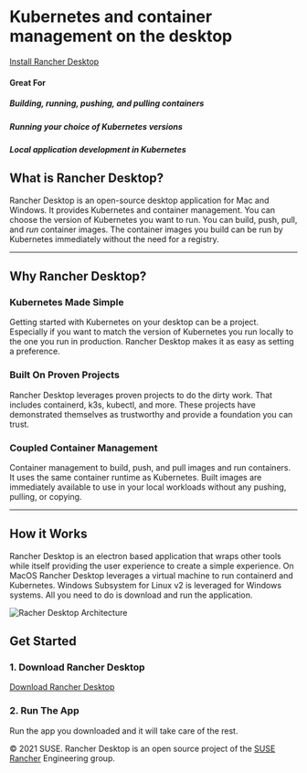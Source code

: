 # Kubernetes and container management on the desktop

[Install Rancher Desktop](https://github.com/rancher-sandbox/rd/releases)

#### Great For

##### Building, running, pushing, and pulling containers

##### Running your choice of Kubernetes versions

##### Local application development in Kubernetes

## What is Rancher Desktop?

Rancher Desktop is an open-source desktop application for Mac and Windows. It provides Kubernetes and container management.
You can choose the version of Kubernetes you want to run. You can build, push, pull, and _run_ container images.
The container images you build can be run by Kubernetes immediately without the need for a registry.

* * *

## Why Rancher Desktop?

### Kubernetes Made Simple

Getting started with Kubernetes on your desktop can be a project. Especially if you want to match the version of Kubernetes you run locally to the one you run in production. Rancher Desktop makes it as easy as setting a preference.

### Built On Proven Projects

Rancher Desktop leverages proven projects to do the dirty work. That includes containerd, k3s, kubectl, and more. These projects have demonstrated themselves as trustworthy and provide a foundation you can trust.

### Coupled Container Management

Container management to build, push, and pull images and run containers. It uses the same container runtime as Kubernetes. Built images are immediately available to use in your local workloads without any pushing, pulling, or copying.

* * *

## How it Works

Rancher Desktop is an electron based application that wraps other tools while itself providing the user experience to create a simple experience.
On MacOS Rancher Desktop leverages a virtual machine to run containerd and Kubernetes. Windows Subsystem for Linux v2 is leveraged for Windows systems.
All you need to do is download and run the application.

![Racher Desktop Architecture](http://rancherdesktop.io/images/Arch_v2.svg)

## Get Started

### 1\. Download Rancher Desktop

[Download Rancher Desktop](https://github.com/rancher-sandbox/rd/releases)

### 2\. Run The App

Run the app you downloaded and it will take care of the rest.

© 2021 SUSE. Rancher Desktop is an open source project of the [SUSE](https://suse.com) [Rancher](https://rancher.com) Engineering group.
